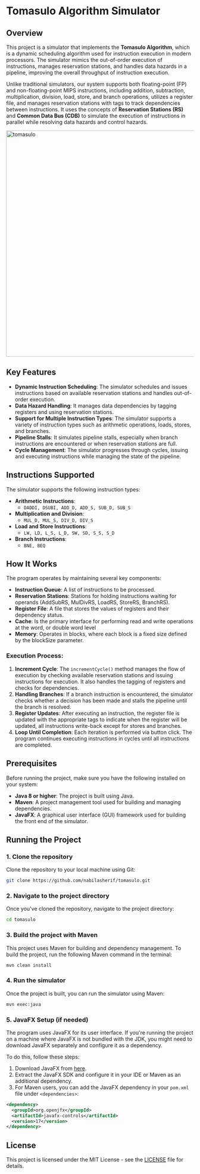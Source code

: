 # Tomasulo Algorithm Simulator

## Overview

This project is a simulator that implements the **Tomasulo Algorithm**, which is a dynamic scheduling algorithm used for instruction execution in modern processors. The simulator mimics the out-of-order execution of instructions, manages reservation stations, and handles data hazards in a pipeline, improving the overall throughput of instruction execution.

Unlike traditional simulators, our system supports both floating-point (FP) and non-floating-point MIPS instructions, including addition, subtraction, multiplication, division, load, store, and branch operations, utilizes a register file, and manages reservation stations with tags to track dependencies between instructions. It uses the concepts of **Reservation Stations (RS)** and **Common Data Bus (CDB)** to simulate the execution of instructions in parallel while resolving data hazards and control hazards.

<img width="608" alt="tomasulo" src="https://github.com/user-attachments/assets/7cdb61aa-738a-4ede-91e8-480ca899c6cf" />


## Key Features

- **Dynamic Instruction Scheduling**: The simulator schedules and issues instructions based on available reservation stations and handles out-of-order execution.
- **Data Hazard Handling**: It manages data dependencies by tagging registers and using reservation stations.
- **Support for Multiple Instruction Types**: The simulator supports a variety of instruction types such as arithmetic operations, loads, stores, and branches.
- **Pipeline Stalls**: It simulates pipeline stalls, especially when branch instructions are encountered or when reservation stations are full.
- **Cycle Management**: The simulator progresses through cycles, issuing and executing instructions while managing the state of the pipeline.

## Instructions Supported

The simulator supports the following instruction types:

- **Arithmetic Instructions**: 
  - ```DADDI, DSUBI, ADD_D, ADD_S, SUB_D, SUB_S```
- **Multiplication and Division**: 
  - ```MUL_D, MUL_S, DIV_D, DIV_S```
- **Load and Store Instructions**: 
  - ```LW, LD, L_S, L_D, SW, SD, S_S, S_D```
- **Branch Instructions**: 
  - ```BNE, BEQ```

## How It Works

The program operates by maintaining several key components:

- **Instruction Queue**: A list of instructions to be processed.
- **Reservation Stations**: Stations for holding instructions waiting for operands (AddSubRS, MulDivRS, LoadRS, StoreRS, BranchRS).
- **Register File**: A file that stores the values of registers and their dependency status.
- **Cache**:  Is the primary interface for performing read and write operations at the word, or double word level
- **Memory**: Operates in blocks, where each block is a fixed size defined by the blockSize parameter.
### Execution Process:
1. **Increment Cycle**: The `incrementCycle()` method manages the flow of execution by checking available reservation stations and issuing instructions for execution. It also handles the tagging of registers and checks for dependencies.
2. **Handling Branches**: If a branch instruction is encountered, the simulator checks whether a decision has been made and stalls the pipeline until the branch is resolved.
3. **Register Updates**: After executing an instruction, the register file is updated with the appropriate tags to indicate when the register will be updated, all instructions write-back except for stores and branches.
4. **Loop Until Completion**: Each iteration is performed via button click. The program continues executing instructions in cycles until all instructions are completed.
## Prerequisites

Before running the project, make sure you have the following installed on your system:

- **Java 8 or higher**: The project is built using Java.
- **Maven**: A project management tool used for building and managing dependencies.
- **JavaFX**: A graphical user interface (GUI) framework used for building the front end of the simulator.

## Running the Project

### 1. Clone the repository

Clone the repository to your local machine using Git:

```bash
git clone https://github.com/nabilasherif/tomasulo.git
```

### 2. Navigate to the project directory

Once you've cloned the repository, navigate to the project directory:

```bash
cd tomasulo
```


### 3. Build the project with Maven

This project uses Maven for building and dependency management. To build the project, run the following Maven command in the terminal:

```bash
mvn clean install
```

### 4. Run the simulator

Once the project is built, you can run the simulator using Maven:

```bash
mvn exec:java
```

### 5. JavaFX Setup (if needed)

The program uses JavaFX for its user interface. If you're running the project on a machine where JavaFX is not bundled with the JDK, you might need to download JavaFX separately and configure it as a dependency.

To do this, follow these steps:

1. Download JavaFX from [here](https://openjfx.io/).
2. Extract the JavaFX SDK and configure it in your IDE or Maven as an additional dependency.
3. For Maven users, you can add the JavaFX dependency in your `pom.xml` file under `<dependencies>`:

```xml
<dependency>
  <groupId>org.openjfx</groupId>
  <artifactId>javafx-controls</artifactId>
  <version>17</version>
</dependency>
```

## License

This project is licensed under the MIT License - see the [LICENSE](LICENSE) file for details.

